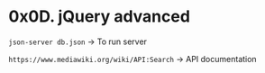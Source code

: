 # 0x0D. jQuery advanced

`json-server db.json` -> To run server

`https://www.mediawiki.org/wiki/API:Search` -> API documentation
